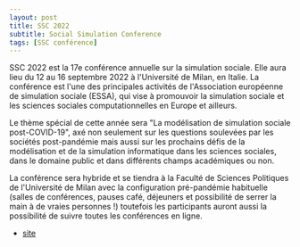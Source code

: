 ```yaml
---
layout: post
title: SSC 2022
subtitle: Social Simulation Conference
tags: [SSC conférence]
---
```


SSC 2022 est la 17e conférence annuelle sur la simulation sociale. Elle aura lieu du 12 au 16 septembre 2022 à l'Université de Milan, en Italie. 
La conférence est l'une des principales activités de l'Association européenne de simulation sociale (ESSA), qui vise à promouvoir la simulation sociale et les sciences sociales computationnelles en Europe et ailleurs.

Le thème spécial de cette année sera "La modélisation de simulation sociale post-COVID-19", axé non seulement sur les questions soulevées par les sociétés post-pandémie mais aussi sur les prochains défis de la modélisation et de la simulation informatique dans les sciences sociales, dans le domaine public et dans différents champs académiques ou non.

La conférence sera hybride et se tiendra à la Faculté de Sciences Politiques de l'Université de Milan avec la configuration pré-pandémie habituelle (salles de conférences, pauses café, déjeuners et possibilité de serrer la main à de vraies personnes !) toutefois les participants auront aussi la possibilité de suivre toutes les conférences en ligne. 

+ [site](https://ssc2022.behavelab.org/)
